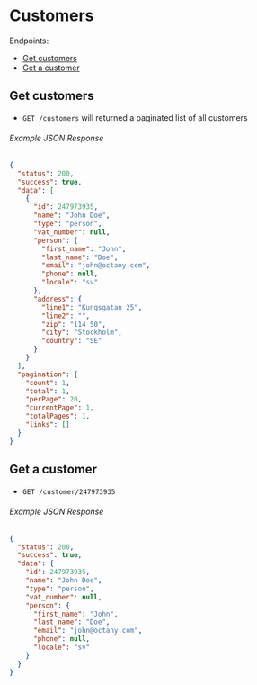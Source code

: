 Customers
=========

Endpoints:

- [Get customers](#get-customers)
- [Get a customer](#get-a-customer)

Get customers
-----------------

* `GET /customers` will returned a paginated list of all customers

###### Example JSON Response

```json
{
  "status": 200,
  "success": true,
  "data": [
    {
      "id": 247973935,
      "name": "John Doe",
      "type": "person",
      "vat_number": null,
      "person": {
        "first_name": "John",
        "last_name": "Doe",
        "email": "john@octany.com",
        "phone": null,
        "locale": "sv"
      },
      "address": {
        "line1": "Kungsgatan 25",
        "line2": "",
        "zip": "114 50",
        "city": "Stockholm",
        "country": "SE"
      }
    }
  ],
  "pagination": {
    "count": 1,
    "total": 1,
    "perPage": 20,
    "currentPage": 1,
    "totalPages": 1,
    "links": []
  }
}
```

Get a customer
--------------

* `GET /customer/247973935`

###### Example JSON Response

```json
{
  "status": 200,
  "success": true,
  "data": {
    "id": 247973935,
    "name": "John Doe",
    "type": "person",
    "vat_number": null,
    "person": {
      "first_name": "John",
      "last_name": "Doe",
      "email": "john@octany.com",
      "phone": null,
      "locale": "sv"
    }
  }
}
``` 